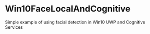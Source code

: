 # Win10FaceLocalAndCognitive
Simple example of using facial detection in Win10 UWP and Cognitive Services
